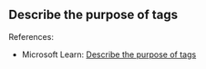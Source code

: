 ## Describe the purpose of tags

References:

* Microsoft Learn: [Describe the purpose of tags](https://learn.microsoft.com/en-us/training/modules/describe-cost-management-azure/7-describe-purpose-of-tags)
